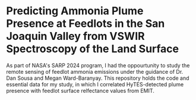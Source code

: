 # Predicting Ammonia Plume Presence at Feedlots in the San Joaquin Valley from VSWIR Spectroscopy of the Land Surface
As part of NASA's SARP 2024 program, I had the oppourtunity to study the remote sensing of feedlot ammonia emissions under the guidance of Dr. Dan Sousa and Megan Ward-Baranyay. This repository holds the code and essential data for my study, in which I correlated HyTES-detected plume presence with feedlot surface relfectance values from EMIT. 

